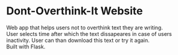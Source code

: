 # Dont-Overthink-It Website

<!--
Website: https://dont-overthink-it.herokuapp.com/
-->

Web app that helps users not to overthink text they are writing.<br>
User selects time after which the text dissapeares in case of users inactivity. User can than download this text or try it again.<br>
Built with Flask. 

